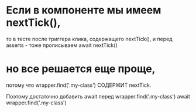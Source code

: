 
# Если в компоненте мы имеем nextTick(),
то в тесте после триггера клика, содержащего nextTick(), и перед asserts - тоже прописываем
await nextTick()


# но все решается еще проще,
потому что wrapper.find('.my-class') СОДЕРЖИТ nextTick.

Поэтому достаточно добавить await перед wrapper.find('.my-class')
await wrapper.find('.my-class')